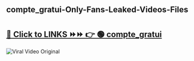 
 ## compte_gratui-Only-Fans-Leaked-Videos-Files

# <h2><a href="https://mediaupload.pro?compte_gratui">🔗 Click to LINKS ⏩⏩ 👉 🟢 compte_gratui </a></h2>

<a href="https://mediaupload.pro?compte_gratui" rel="nofollow" data-target="animated-image.originalLink"><img src="https://i.ibb.co.com/xMMVF88/686577567.gif" alt="Viral Video Original" style="max-width: 100%; display: inline-block;" data-target="animated-image.originalImage"></a>